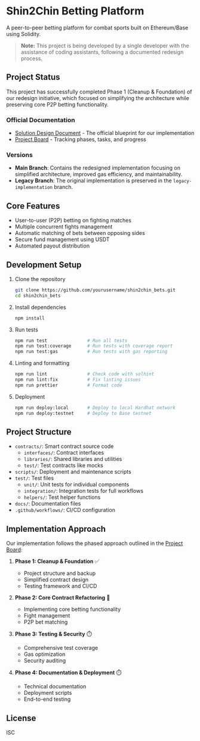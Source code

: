 # Shin2Chin Betting Platform

A peer-to-peer betting platform for combat sports built on Ethereum/Base using Solidity.

> **Note:** This project is being developed by a single developer with the assistance of coding assistants, following a documented redesign process.

## Project Status

This project has successfully completed Phase 1 (Cleanup & Foundation) of our redesign initiative, which focused on simplifying the architecture while preserving core P2P betting functionality.

### Official Documentation

- [Solution Design Document](docs/solution_design.md) - The official blueprint for our implementation
- [Project Board](docs/project_board.md) - Tracking phases, tasks, and progress

### Versions

- **Main Branch**: Contains the redesigned implementation focusing on simplified architecture, improved gas efficiency, and maintainability.
- **Legacy Branch**: The original implementation is preserved in the `legacy-implementation` branch.

## Core Features

- User-to-user (P2P) betting on fighting matches
- Multiple concurrent fights management
- Automatic matching of bets between opposing sides
- Secure fund management using USDT
- Automated payout distribution

## Development Setup

1. Clone the repository
   ```bash
   git clone https://github.com/yourusername/shin2chin_bets.git
   cd shin2chin_bets
   ```

2. Install dependencies
   ```bash
   npm install
   ```

3. Run tests
   ```bash
   npm run test               # Run all tests
   npm run test:coverage      # Run tests with coverage report
   npm run test:gas           # Run tests with gas reporting
   ```

4. Linting and formatting
   ```bash
   npm run lint               # Check code with solhint
   npm run lint:fix           # Fix linting issues
   npm run prettier           # Format code
   ```

5. Deployment
   ```bash
   npm run deploy:local       # Deploy to local Hardhat network
   npm run deploy:testnet     # Deploy to Base testnet
   ```

## Project Structure

- `contracts/`: Smart contract source code
  - `interfaces/`: Contract interfaces
  - `libraries/`: Shared libraries and utilities
  - `test/`: Test contracts like mocks
- `scripts/`: Deployment and maintenance scripts
- `test/`: Test files
  - `unit/`: Unit tests for individual components
  - `integration/`: Integration tests for full workflows
  - `helpers/`: Test helper functions
- `docs/`: Documentation files
- `.github/workflows/`: CI/CD configuration

## Implementation Approach

Our implementation follows the phased approach outlined in the [Project Board](docs/project_board.md):

1. **Phase 1: Cleanup & Foundation** ✅
   - Project structure and backup
   - Simplified contract design
   - Testing framework and CI/CD

2. **Phase 2: Core Contract Refactoring** 🔄
   - Implementing core betting functionality
   - Fight management
   - P2P bet matching

3. **Phase 3: Testing & Security** ⏱️
   - Comprehensive test coverage
   - Gas optimization
   - Security auditing

4. **Phase 4: Documentation & Deployment** ⏱️
   - Technical documentation
   - Deployment scripts
   - End-to-end testing

## License

ISC